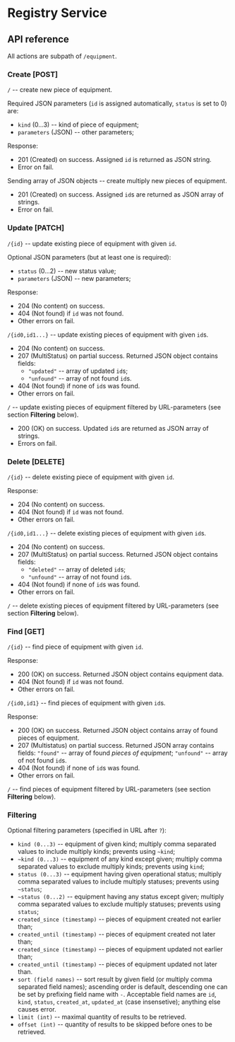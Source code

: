 # Registry Service

## API reference

All actions are subpath of `/equipment`.

### Create \[POST\]

`/` -- create new piece of equipment.

Required JSON parameters (`id` is assigned automatically, `status` is set to 0) are:

* `kind` (0...3) -- kind of piece of equipment;
* `parameters` (JSON) -- other parameters;

Response:

* 201 (Created) on success. Assigned `id` is returned as JSON string.
* Error on fail.

Sending array of JSON objects -- create multiply new pieces of equipment.

* 201 (Created) on success. Assigned `id`s are returned as JSON array of strings.
* Error on fail.

### Update \[PATCH\]

`/{id}` -- update existing piece of equipment with given `id`.

Optional JSON parameters (but at least one is required):

* `status` (0...2) -- new status value;
* `parameters` (JSON) -- new parameters;

Response:

* 204 (No content) on success.
* 404 (Not found) if `id` was not found.
* Other errors on fail.

`/{id0,id1...}` -- update existing pieces of equipment with given `id`s.

* 204 (No content) on success.
* 207 (MultiStatus) on partial success. Returned JSON object contains fields:
    - `"updated"` -- array of updated `id`s;
    - `"unfound"` -- array of not found `id`s.
* 404 (Not found) if none of `id`s was found.
* Other errors on fail.

`/` -- update existing pieces of equipment filtered by URL-parameters (see section **Filtering** below).

* 200 (OK) on success. Updated `id`s are returned as JSON array of strings.
* Errors on fail.

### Delete \[DELETE\]

`/{id}` -- delete existing piece of equipment with given `id`.

Response:

* 204 (No content) on success.
* 404 (Not found) if `id` was not found.
* Other errors on fail.

`/{id0,id1...}` -- delete existing pieces of equipment with given `id`s.

* 204 (No content) on success.
* 207 (MultiStatus) on partial success. Returned JSON object contains fields:
    - `"deleted"` -- array of deleted `id`s;
    - `"unfound"` -- array of not found `id`s.
* 404 (Not found) if none of `id`s was found.
* Other errors on fail.

`/` -- delete existing pieces of equipment filtered by URL-parameters (see section **Filtering** below).

### Find \[GET\]

`/{id}` -- find piece of equipment with given `id`.

Response:

* 200 (OK) on success. Returned JSON object contains equipment data.
* 404 (Not found) if `id` was not found.
* Other errors on fail.

`/{id0,id1}` -- find pieces of equipment with given `id`s.

Response:

* 200 (OK) on success. Returned JSON object contains array of found pieces of equipment.
* 207 (Multistatus) on partial success. Returned JSON array contains fields:
    `"found"` -- array of found *pieces of equipment*;
    `"unfound"` -- array of not found `id`s.
* 404 (Not found) if none of `id`s was found.
* Other errors on fail.

`/` -- find pieces of equipment filtered by URL-parameters (see section **Filtering** below).

### Filtering
  
Optional filtering parameters (specified in URL after `?`):

* `kind (0...3)` -- equipment of given kind; multiply comma separated values to include multiply kinds; prevents using `~kind`;
* `~kind (0...3)` -- equipment of any kind except given; multiply comma separated values to exclude multiply kinds; prevents using `kind`;
* `status (0...3)` -- equipment having given operational status; multiply comma separated values to include multiply statuses; prevents using `~status`;
* `~status (0...2)` -- equipment having any status except given; multiply comma separated values to exclude multiply statuses; prevents using `status`;
* `created_since (timestamp)` -- pieces of equipment created not earlier than;
* `created_until (timestamp)` -- pieces of equipment created not later than;
* `created_since (timestamp)` -- pieces of equipment updated not earlier than;
* `created_until (timestamp)` -- pieces of equipment updated not later than.
* `sort (field names)` -- sort result by given field (or multiply comma separated field names); ascending order is default, descending one can be set by prefixing field name with `-`. Acceptable field names are `id`, `kind`, `status`, `created_at`, `updated_at` (case insensetive); anything else causes error.
* `limit (int)` -- maximal quantity of results to be retrieved.
* `offset (int)` -- quantity of results to be skipped before ones to be retrieved.
